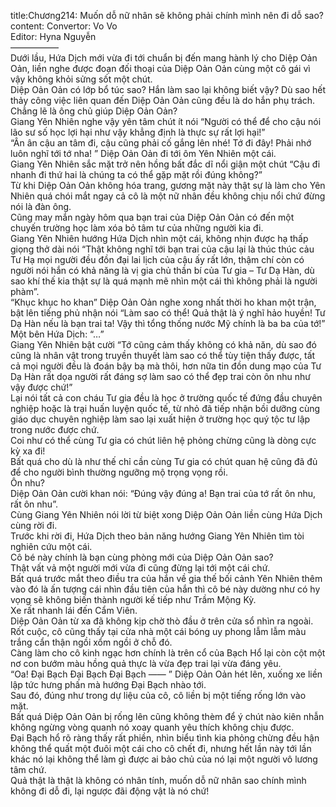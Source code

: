 title:Chương214: Muốn dỗ nữ nhân sẽ không phải chính mình nên đi dỗ sao?
content:
Convertor: Vo Vo<br>Editor: Hyna Nguyễn<br>—————–<br>Dưới lầu, Hứa Dịch mới vừa đi tới chuẩn bị đến mang hành lý cho Diệp Oản Oản, liền nghe được đoạn đối thoại của Diệp Oản Oản cùng một cô gái vì vậy không khỏi sửng sốt một chút.<br>Diệp Oản Oản có lớp bổ túc sao? Hắn làm sao lại không biết vậy? Dù sao hết thảy công việc liên quan đến Diệp Oản Oản cũng đều là do hắn phụ trách. Chẳng lẽ là ông chủ giúp Diệp Oản Oản?<br>Giang Yên Nhiên nghe vậy yên tâm chút ít nói “Người có thể để cho cậu nói lão sư số học lợi hại như vậy khẳng định là thực sự rất lợi hại!”<br>“Ân ân cậu an tâm đi, cậu cũng phải cố gắng lên nhé! Tớ đi đây! Phải nhớ luôn nghĩ tới tớ nha! ” Diệp Oản Oản đi tới ôm Yên Nhiên một cái.<br>Giang Yên Nhiên sắc mặt trở nên hồng bất đắc dĩ nổi giận một chút “Cậu đi nhanh đi thứ hai là chúng ta có thể gặp mặt rồi đúng không?”<br>Từ khi Diệp Oản Oản không hóa trang, gương mặt này thật sự là làm cho Yên Nhiên quá chói mắt ngay cả cô là một nữ nhân đều không chịu nổi chứ đừng nói là đàn ông.<br>Cũng may mắn ngày hôm qua bạn trai của Diệp Oản Oản có đến một chuyến trường học làm xóa bỏ tâm tư của những người kia đi.<br>Giang Yên Nhiên hướng Hứa Dịch nhìn một cái, không nhịn được hạ thấp giọng thở dài nói “Thật không nghĩ tới bạn trai của cậu lại là thúc thúc cảu Tư Hạ mọi người đều đồn đại lai lịch của cậu ấy rất lớn, thậm chí còn có người nói hắn có khả năng là vị gia chủ thần bí của Tư gia – Tư Dạ Hàn, dù sao khí thế kia thật sự là quá mạnh mẽ nhìn một cái thì không phải là người phàm”.<br>“Khục khục ho khan” Diệp Oản Oản nghe xong nhất thời ho khan một trận, bật lên tiếng phủ nhận nói “Làm sao có thể! Quả thật là ý nghĩ hảo huyền! Tư Dạ Hàn nếu là bạn trai ta! Vậy thì tổng thống nước Mỹ chính là ba ba của tớ!”<br>Một bên Hứa Dịch: “…”<br>Giang Yên Nhiên bật cười “Tớ cũng cảm thấy không có khả năn, dù sao đó cũng là nhân vật trong truyền thuyết làm sao có thể tùy tiện thấy được, tất cả mọi người đều là đoán bậy bạ mà thôi, hơn nữa tin đồn dung mạo của Tư Dạ Hàn rất dọa người rất đáng sợ làm sao có thể đẹp trai còn ôn nhu như vậy được chứ!”<br>Lại nói tất cả con cháu Tư gia đều là học ở trường quốc tế đứng đầu chuyên nghiệp hoặc là trại huấn luyện quốc tế, từ nhỏ đã tiếp nhận bồi dưỡng cùng giáo dục chuyên nghiệp làm sao lại xuất hiện ở trường học quý tộc tư lập trong nước được chứ.<br>Coi như có thể cùng Tư gia có chút liên hệ phỏng chừng cũng là dòng cực kỳ xa đi!<br>Bất quá cho dù là như thế chỉ cần cùng Tư gia có chút quan hệ cũng đã đủ để cho người bình thường ngưỡng mộ trọng vọng rồi.<br>Ôn nhu?<br>Diệp Oản Oản cười khan nói: “Đúng vậy đúng a! Bạn trai của tớ rất ôn nhu, rất ôn nhu”.<br>Cùng Giang Yên Nhiên nói lời từ biệt xong Diệp Oản Oản liền cùng Hứa Dịch cùng rời đi.<br>Trước khi rời đi, Hứa Dịch theo bản năng hướng Giang Yên Nhiên tìm tòi nghiên cứu một cái.<br>Cô bé này chính là bạn cùng phòng mới của Diệp Oản Oản sao?<br>Thật vất vả một người mới vừa đi cũng đừng lại tới một cái chứ.<br>Bất quá trước mắt theo điều tra của hắn về gia thế bối cảnh Yên Nhiên thêm vào đó là ấn tượng cái nhìn đầu tiên của hắn thì cô bé này dường như có hy vọng sẽ không biến thành người kế tiếp như Trầm Mộng Kỳ.<br>Xe rất nhanh lái đến Cẩm Viên.<br>Diệp Oản Oản từ xa đã không kịp chờ thò đầu ở trên cửa sổ nhìn ra ngoài.<br>Rốt cuộc, cô cũng thấy tại cửa nhà một cái bóng uy phong lẫm lẫm màu trắng cẩn thận ngồi xổm ngồi ở chỗ đó.<br>Càng làm cho cô kinh ngạc hơn chính là trên cổ của Bạch Hổ lại còn cột một nơ con bướm màu hồng quả thực là vừa đẹp trai lại vừa đáng yêu.<br>“Oa! Đại Bạch Đại Bạch Đại Bạch —— ” Diệp Oản Oản hét lên, xuống xe liền lập tức hưng phấn mà hướng Đại Bạch nhào tới.<br>Sau đó, đúng như trong dự liệu của cô, cô liền bị một tiếng rống lớn vào mặt.<br>Bất quá Diệp Oản Oản bị rống lên cũng không thèm để ý chút nào kiên nhẫn không ngừng vòng quanh nó xoay quanh yêu thích không chịu được.<br>Đại Bạch hổ rõ ràng thấy rất phiền, nhìn biểu tình kia phỏng chừng đều hận không thể quất một đuôi một cái cho cô chết đi, nhưng hết lần này tới lần khác nó lại không thể làm gì được ai bảo chủ của nó lại một người vô lương tâm chứ.<br>Quả thật là thật là không có nhân tính, muốn dỗ nữ nhân sao chính mình không đi dỗ đi, lại ngược đãi động vật là nó chứ!